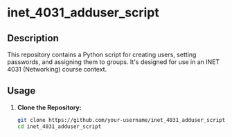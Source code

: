 # inet_4031_adduser_script

## Description

This repository contains a Python script for creating users, setting passwords, and assigning them to groups. It's designed for use in an INET 4031 (Networking) course context.

## Usage

1. **Clone the Repository:**
   ```bash
   git clone https://github.com/your-username/inet_4031_adduser_script.git
   cd inet_4031_adduser_script
